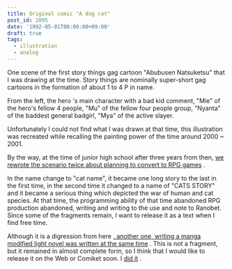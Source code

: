 ```yaml
---
title: Original comic "A dog cat"
post_id: 2895
date: '1992-05-01T00:00:00+09:00'
draft: true
tags:
  - illustration
  - analog
---
```


One scene of the first story things gag cartoon "Abubusen Natsuketsu" that I was drawing at the time. Story things are nominally super-short gag cartoons in the formation of about 1 to 4 P in name.

From the left, the hero 's main character with a bad kid comment, "Mie" of the hero's fellow 4 people, "Mu" of the fellow four people group, "Nyanta" of the baddest general badgirl, "Mya" of the active slayer.

Unfortunately I could not find what I was drawn at that time, this illustration was recreated while recalling the painting power of the time around 2000 ~ 2001.

By the way, at the time of junior high school after three years from then, [we rewrote the scenario twice about planning to convert to RPG games](https://danmaq.com/tag/cats-story) .

In the name change to "cat name", it became one long story to the last in the first time, in the second time it changed to a name of "CATS STORY" and it became a serious thing which depicted the war of human and cat species. At that time, the programming ability of that time abandoned RPG production abandoned, writing and writing to the use and note to Ranobet. Since some of the fragments remain, I want to release it as a text when I find free time.

Although it is a digression from here [, another one, writing a manga modified light novel was written at the same time](https://danmaq.com/tag/evil-magic) . This is not a fragment, but it remained in almost complete form, so I think that I would like to release it on the Web or Comiket soon. I [did it](https://danmaq.com/evilmagic) .
